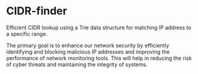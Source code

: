 # CIDR-finder
Efficient CIDR lookup using a Trie data structure for matching IP address to a specific range. 

The primary goal is to enhance our network security by efficiently identifying and blocking malicious IP addresses and improving the performance of network monitoring tools. This will help in reducing the risk of cyber threats and maintaining the integrity of systems.